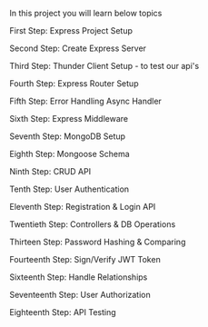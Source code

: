 In this project you will learn below topics

First Step:
Express Project Setup

Second Step:
Create Express Server 

Third Step:
Thunder Client Setup - to test our api's

Fourth Step:
Express Router Setup

Fifth Step:
Error Handling
Async Handler

Sixth Step:
Express Middleware

Seventh Step:
MongoDB Setup

Eighth Step:
Mongoose Schema

Ninth Step: 
CRUD API

Tenth Step:
User Authentication

Eleventh Step:
Registration & Login API

Twentieth Step:
Controllers & DB Operations

Thirteen Step: 
Password Hashing & Comparing

Fourteenth Step:
Sign/Verify JWT Token

Sixteenth Step:
Handle Relationships

Seventeenth Step:
User Authorization

Eighteenth Step:
API Testing
